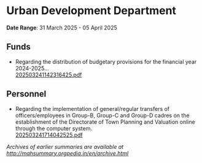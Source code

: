 # Urban Development Department

**Date Range**: 31 March 2025 - 05 April 2025


## Funds
- Regarding the distribution of budgetary provisions for the financial year 2024-2025...\
  [202503241142316425.pdf](https://gr.maharashtra.gov.in/Site/Upload/Government%20Resolutions/English/202503241142316425.pdf)

## Personnel
- Regarding the implementation of general/regular transfers of officers/employees in Group-B, Group-C and Group-D cadres on the establishment of the Directorate of Town Planning and Valuation online through the computer system.\
  [202503241714042525.pdf](https://gr.maharashtra.gov.in/Site/Upload/Government%20Resolutions/English/202503241714042525.pdf)


*Archives of earlier summaries are available at http://mahsummary.orgpedia.in/en/archive.html*